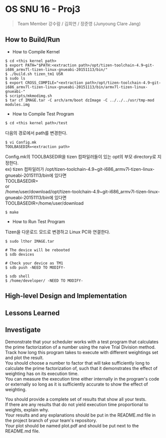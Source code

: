 # OS SNU 16 - Proj3

> Team Member 강수람 / 김희연 / 장준영 (Junyoung Clare Jang)

## How to Build/Run

- How to Compile Kernel

```
$ cd <this kernel path>
$ export PATH="$PATH:<extraction path>/opt/tizen-toolchain-4.9~git-i686_armv7l-tizen-linux-gnueabi-20151113/bin/"
$ ./build.sh tizen_tm1 USR
$ sudo ls
$ export CROSS_COMPILE="<extraction path>/opt/tizen-toolchain-4.9~git-i686_armv7l-tizen-linux-gnueabi-20151113/bin/armv7l-tizen-linux-gnueabi-"
$ scripts/mkmodimg.sh
$ tar cf IMAGE.tar -C arch/arm/boot dzImage -C ../../../usr/tmp-mod modules.img
```

- How to Compile Test Program

```
$ cd <this kernel path>/test
```

다음의 경로에서 path를 변경한다.

```
$ vi Config.mk
TOOLBASEDIR=<extraction path>
```

Config.mk의 TOOLBASEDIR을 tizen 컴파일러들이 있는 opt의 부모 directory로 지정한다.<br/>
ex) tizen 컴파일러가 /opt/tizen-toolchain-4.9~git-i686_armv7l-tizen-linux-gnueabi-20151113/bin에 있다면<br/>
TOOLBASEDIR=<br/>
or<br/>
/home/user/download/opt/tizen-toolchain-4.9~git-i686_armv7l-tizen-linux-gnueabi-20151113/bin에 있다면<br/>
TOOLBASEDIR=/home/user/download<br/>

```
$ make
```

- How to Run Test Program

Tizen을 다운로드 모드로 변경하고 Linux PC와 연결한다.

```
$ sudo lthor IMAGE.tar

# The device will be rebooted
$ sdb devices

# Check your device as TM1
$ sdb push -NEED TO MODIFY-

$ sdb shell
$ /home/developer/ -NEED TO MODIFY-
```

## High-level Design and Implementation


## Lessons Learned


## Investigate

Demonstrate that your scheduler works with a test program that calculates the prime factorization of a number using the naive Trial Division method.<br/>
Track how long this program takes to execute with different weightings set and plot the result.<br/>
You should choose a number to factor that will take sufficiently long to calculate the prime factorization of, such that it demonstrates the effect of weighting has on its execution time.<br/>
You can measure the execution time either internally in the program's code or externally so long as it is sufficiently accurate to show the effect of weighting.<br/>

You should provide a complete set of results that show all your tests.<br/>
If there are any results that do not yield execution time proportional to weights, explain why.<br/>
Your results and any explanations should be put in the README.md file in the project branch of your team's repository.<br/>
Your plot should be named plot.pdf and should be put next to the README.md file.<br/>
